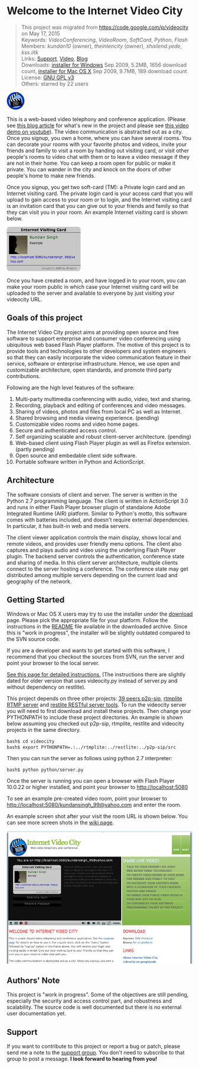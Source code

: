 # Welcome to the Internet Video City #

> This project was migrated from <https://code.google.com/p/videocity> on May 17, 2015  
> Keywords: *VideoConferencing*, *VideoRoom*, *SoftCard*, *Python*, *Flash*  
> Members: *kundan10* (owner), *theintencity* (owner), *shailend.yede*, *kss.iitk*  
> Links: [Support](http://groups.google.com/group/myprojectguide), [Video](http://www.youtube.com/watch?v=hInkz60ecC4), [Blog](http://p2p-sip.blogspot.com/2009/09/internet-video-city.html)  
> Downloads: [installer for Windows](/downloads/videocity-1.1-wind32.zip) Sep 2009, 5.2MB, 1656 download count, [installer for Mac OS X](/downloads/videocity-1.1-macosx.zip) Sep 2009, 9.7MB, 189 download count  
> License: [GNU GPL v3](http://www.gnu.org/licenses/gpl.html)  
> Others: starred by 22 users  

![Logo](/doc/logo.png)

This is a web-based video telephony and conference application. (Please see [this blog article](http://p2p-sip.blogspot.com/2009/09/internet-video-city.html) for what's new in the project and please see [this video demo on youtube](http://www.youtube.com/watch?v=hInkz60ecC4)). The video communication is abstracted out as a city. Once you signup, you own a home, where you can have several rooms. You can decorate your rooms with your favorite photos and videos, invite your friends and family to visit a room by handing out visiting card, or visit other people's rooms to video chat with them or to leave a video message if they are not in their home. You can keep a room open for public or make it private. You can wander in the city and knock on the doors of other people's home to make new friends.

Once you signup, you get two soft-card (TM): a Private login card and an Internet visiting card. The private login card is your access card that you will upload to gain access to your room or to login, and the Internet visiting card is an invitation card that you can give out to your friends and family so that they can visit you in your room.
An example Internet visiting card is shown below.

<img src='/doc/visitingCard.png' />

Once you have created a room, and have logged in to your room, you can make your room public in which case your Internet visiting card will be uploaded to the server and available to everyone by just visiting your videocity URL.

## Goals of this project ##

The Internet Video City project aims at providing open source and free software to support enterprise and consumer video conferencing using ubiquitous web based Flash Player platform. The motive of this project is to provide tools and technologies to other developers and system engineers so that they can easily incorporate the video communication feature in their service, software or enterprise infrastructure. Hence, we use open and customizable architecture, open standards, and promote third party contributions.

Following are the high level features of the software:

  1. Multi-party multimedia conferencing with audio, video, text and sharing.
  1. Recording, playback and editing of conferences and video messages.
  1. Sharing of videos, photos and files from local PC as well as Internet.
  1. Shared browsing and media viewing experience. (pending)
  1. Customizable video rooms and video home pages.
  1. Secure and authenticated access control.
  1. Self organizing scalable and robust client-server architecture. (pending)
  1. Web-based client using Flash Player plugin as well as Firefox extension. (partly pending)
  1. Open source and embedable client side software.
  1. Portable software written in Python and ActionScript.


## Architecture ##

The software consists of client and server. The server is written in the Python 2.7 programming language. The client is written in ActionScript 3.0 and runs in either Flash Player browser plugin of standalone Adobe Integrated Runtime (AIR) platform. Similar to Python's motto, this software comes with batteries included, and doesn't require external dependencies. In particular, it has built-in web and media servers.

The client viewer application controls the main display, shows local and remote videos, and provides user friendly menu options. The client also captures and plays audio and video using the underlying Flash Player plugin. The backend server controls the authentication, conference state and sharing of media. In this client server architecture, multiple clients connect to the server hosting a conference. The conference state may get distributed among multiple servers depending on the current load and geography of the network.


## Getting Started ##

Windows or Mac OS X users may try to use the installer under the [download](/downloads) page. Please pick the appropriate file for your platform. Follow the instructions in the [README](/INSTALL) file available in the downloaded archive. Since this is "work in progress", the installer will be slightly outdated compared to the SVN source code.

If you are a developer and wants to get started with this software, I recommend that you checkout the sources from SVN, run the server and point your browser to the local server.

[See this page for detailed instructions.](/gettingstarted.md) (The instructions there are slightly dated for older version that uses videocity.py instead of server.py and without dependency on restlite).

This project depends on three other projects: [39 peers p2p-sip](https://github.com/theintencity/p2p-sip), [rtmplite RTMP server](https://github.com/theintencity/rtmplite) and [restlite RESTful server tools](https://github.com/theintencity/restlite). To run the videocity server you will need to first download and install these projects. Then change your PYTHONPATH to include these project directories. An example is shown below assuming you checked out p2p-sip, rtmplite, restlite and videocity projects in the same directory.

```
bash$ cd videocity
bash$ export PYTHONPATH=.:../rtmplite:../restlite:../p2p-sip/src
```

Then you can run the server as follows using python 2.7 interpreter:
```
bash$ python python/server.py
```

Once the server is running you can open a browser with Flash Player 10.0.22 or higher installed, and point your browser to [http://localhost:5080](http://localhost:5080)

To see an example pre-created video room, point your browser to
[http://localhost:5080/kundansingh\_99@yahoo.com](http://localhost:5080/kundansingh_99@yahoo.com) and enter the room.

An example screen shot after your visit the room URL is shown below. You can see more screen shots in the [wiki page](/screenshots.md).

<img src='/doc/screenshot1.png' />


## Authors' Note ##

This project is "work in progress". Some of the objectives are still pending, especially the security and access control part, and robustness and scalability. The source code is well documented but there is no external user documentation yet.

## Support ##

If you want to contribute to this project or report a bug or patch, please send me a note to the [support group](http://groups.google.com/group/myprojectguide). You don't need to subscribe to that group to post a message. **I look forward to hearing from you!**


